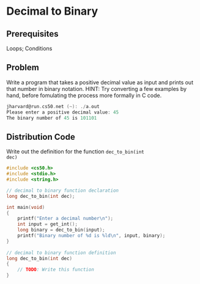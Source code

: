 # Decimal to Binary

## Prerequisites
Loops; Conditions

## Problem
Write a program that takes a positive decimal value as input and prints out that number in binary notation. HINT: Try converting a few examples by hand, before fomulating the process more formally in C code.

```c
jharvard@run.cs50.net (~): ./a.out
Please enter a positive decimal value: 45
The binary number of 45 is 101101
```

## Distribution Code
Write out the definition for the function <code>dec_to_bin(int dec)</code>

```c
#include <cs50.h>
#include <stdio.h>
#include <string.h>

// decimal to binary function declaration
long dec_to_bin(int dec);

int main(void)
{
    printf("Enter a decimal number\n");
    int input = get_int();
    long binary = dec_to_bin(input);
    printf("Binary number of %d is %ld\n", input, binary);
}
 
// decimal to binary function definition
long dec_to_bin(int dec)
{
    // TODO: Write this function    
}
```